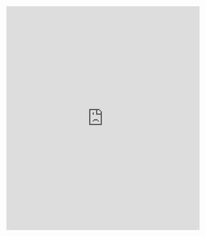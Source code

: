 <div style="position: relative; padding-bottom: 110%; padding-top: 30px; height: 0;">
  <iframe 
    id="chart"
    src="https://bc.scratchor.com/python/index.html"
    frameborder="0" 
    scrolling="no"
    style="position: absolute; top: 0; left: 0; width: 100%; height: 100%;">
  </iframe>
</div>
